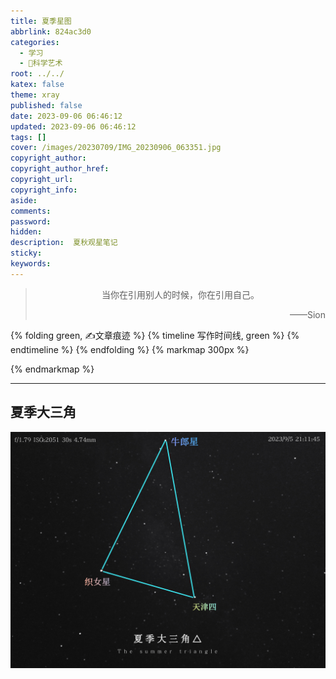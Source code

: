 ```yaml
---
title: 夏季星图
abbrlink: 824ac3d0
categories:
  - 学习
  - 🌌科学艺术
root: ../../
katex: false
theme: xray
published: false
date: 2023-09-06 06:46:12
updated: 2023-09-06 06:46:12
tags: []
cover: /images/20230709/IMG_20230906_063351.jpg
copyright_author: 
copyright_author_href: 
copyright_url: 
copyright_info: 
aside: 
comments: 
password: 
hidden: 
description:  夏秋观星笔记
sticky: 
keywords:
---
```


> <center>当你在引用别人的时候，你在引用自己。</center>
> <p align="right">——Sion</p>

{% folding green, ✍文章痕迹 %}
{% timeline 写作时间线, green %}
{% endtimeline %}
{% endfolding %}
{% markmap 300px %}
<!-- @import "[TOC]" {cmd="toc" depthFrom=1 depthTo=6 orderedList=false} -->
<!-- code_chunk_output -->



<!-- /code_chunk_output -->
{% endmarkmap %}

-----

## 夏季大三角
![](../../../images/20230709/IMG_20230906_063351.jpg)